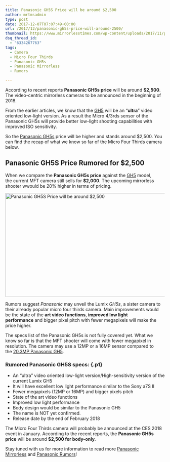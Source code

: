 ```yaml
---
title: Panasonic GH5S Price will be around $2,500
author: mrtmsadmin
type: post
date: 2017-12-07T07:07:49+00:00
url: /2017/12/panasonic-gh5s-price-will-around-2500/
thumbnail: https://www.mirrorlesstimes.com/wp-content/uploads/2017/11/panasonic-gh5s-camera-coming-soon.jpeg
dsq_thread_id:
  - "6334267763"
tags:
  - Camera
  - Micro Four Thirds
  - Panasonic GH5s
  - Panasonic Mirrorless
  - Rumors

---
```

According to recent reports **Panasonic GH5s price** will be around **$2,500**. The video-centric mirrorless cameras to be announced in the beginning of 2018.

From the earlier articles, we know that the <span class="s1"><a href="https://aax-us-east.amazon-adsystem.com/x/c/QuUm8yeGrSClVKQwbn_10YwAAAFgL7RYyAEAAAFKAUPFuIY/https://aax-us-east.amazon-adsystem.com/x/c/QokG4xzAvPKCiAfy7S8fs9wAAAFgEOJIywEAAAFKAe-ANWU/https://assoc-redirect.amazon.com/g/r/http://amzn.to/2zOfYDT/ref=as_at/?imprToken=xjoJ3V5hImkfWZM6Y621aw&slotNum=0&linkCode=w61&imprToken=ErtGY3ii02NqKY8j9D3UDw&slotNum=2" target="_blank" rel="noopener">GH5</a> </span>will be an “**ultra**” video oriented low-light version. As a result the Micro 4/3rds sensor of the Panasonic GH5s will provide better low-light shooting capabilities with improved ISO sensitivity.

So the <a href="https://www.mirrorlesstimes.com/tags/panasonic-gh5s/" target="_blank" rel="noopener">Panasonic GH5s</a> price will be higher and stands around $2,500. You can find the recap of what we know so far of the Micro Four Thirds camera below.<!--more-->

## Panasonic GH5S Price Rumored for $2,500

When we compare the **Panasonic GH5s price** against the <span class="s1"><a href="https://aax-us-east.amazon-adsystem.com/x/c/QuUm8yeGrSClVKQwbn_10YwAAAFgL7RYyAEAAAFKAUPFuIY/https://aax-us-east.amazon-adsystem.com/x/c/QokG4xzAvPKCiAfy7S8fs9wAAAFgEOJIywEAAAFKAe-ANWU/https://assoc-redirect.amazon.com/g/r/http://amzn.to/2zOfYDT/ref=as_at/?imprToken=xjoJ3V5hImkfWZM6Y621aw&slotNum=0&linkCode=w61&imprToken=ErtGY3ii02NqKY8j9D3UDw&slotNum=2" target="_blank" rel="noopener">GH5</a> model, the current MFT camera still sells for <strong>$2,000</strong>. The upcoming mirrorless shooter wwould be 20% higher in terms of pricing.</span>

[<img class="aligncenter wp-image-1193 size-full" title="Panasonic GH5S Price will be around $2,500" src="https://i2.wp.com/www.mirrorlesstimes.com/wp-content/uploads/2017/07/panasonic-gh5-tests.jpeg?resize=600%2C328&#038;ssl=1" alt="Panasonic GH5S Price will be around $2,500" width="600" height="328" srcset="https://i2.wp.com/www.mirrorlesstimes.com/wp-content/uploads/2017/07/panasonic-gh5-tests.jpeg?w=950&ssl=1 950w, https://i2.wp.com/www.mirrorlesstimes.com/wp-content/uploads/2017/07/panasonic-gh5-tests.jpeg?resize=300%2C164&ssl=1 300w, https://i2.wp.com/www.mirrorlesstimes.com/wp-content/uploads/2017/07/panasonic-gh5-tests.jpeg?resize=768%2C420&ssl=1 768w, https://i2.wp.com/www.mirrorlesstimes.com/wp-content/uploads/2017/07/panasonic-gh5-tests.jpeg?resize=750%2C410&ssl=1 750w" sizes="(max-width: 600px) 100vw, 600px" data-recalc-dims="1" />][1]

Rumors suggest _Panasonic_ may unveil the Lumix _GH5s_, a sister camera to their already popular micro four thirds camera. <span class="s1">Main improvements would be the state of the <strong>art video functions</strong>, <strong>improved low light performance</strong> and bigger pixel pitch with fewer megapixels will make the price higher. </span>

The specs list of the Panasonic GH5s is not fully covered yet. What we know so far is that the MFT shooter will come with fewer megapixel in resolution. The camera <span class="s1">may use a 12MP or a 16MP sensor </span><span class="s1">compared to the <a href="https://www.bhphotovideo.com/c/product/1283257-REG/panasonic_dmc_gh5_mirrorless_micro_four.html/BI/20175/KBID/14249">20.3MP Panasonic GH5</a>.</span>

### <span class="s1">Rumored Panasonic GH5S specs:</span> {.p1}

<ul class="ul1">
  <li class="li1">
    <span class="s1">An “ultra” video oriented low-light version/High-sensitivity version of the current Lumix GH5</span>
  </li>
  <li class="li1">
    <span class="s1">It will have excellent low light performance similar to the Sony a7S II</span>
  </li>
  <li class="li1">
    <span class="s1">Fewer megapixels (12MP or 16MP) and bigger pixels pitch</span>
  </li>
  <li class="li1">
    <span class="s1">State of the art video functions</span>
  </li>
  <li class="li1">
    <span class="s1">Improved low light performance</span>
  </li>
  <li class="li1">
    <span class="s1">Body design would be similar to the Panasonic GH5</span>
  </li>
  <li class="li1">
    <span class="s1">The name is NOT yet confirmed.</span>
  </li>
  <li class="li1">
    <span class="s1">Release date by the end of February 2018</span>
  </li>
</ul>

The Micro Four Thirds camera will probably be announced at the CES 2018 event in January. According to the recent reports, the **Panasonic GH5s price** will be around **$2,500 for body-only**.

Stay tuned with us for more information to read more <a href="https://www.mirrorlesstimes.com/tags/panasonic-mirrorless" target="_blank" rel="noopener">Panasonic Mirrorless</a> and <a href="https://www.dailycameranews.com/tag/panasonic-rumors/" target="_blank" rel="noopener">Panasonic Rumors</a>!

 [1]: https://i2.wp.com/www.mirrorlesstimes.com/wp-content/uploads/2017/07/panasonic-gh5-tests.jpeg?ssl=1